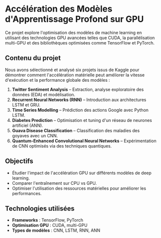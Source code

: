 



# Accélération des Modèles d'Apprentissage Profond sur GPU  

Ce projet explore l'optimisation des modèles de machine learning en utilisant des technologies GPU avancées telles que CUDA, la parallélisation multi-GPU et des bibliothèques optimisées comme TensorFlow et PyTorch.  

## Contenu du projet  
Nous avons sélectionné et analysé six projets issus de Kaggle pour démontrer comment l'accélération matérielle peut améliorer la vitesse d'exécution et la performance globale des modèles :  

1. **Twitter Sentiment Analysis** – Extraction, analyse exploratoire des données (EDA) et modélisation.  
2. **Recurrent Neural Networks (RNN)** – Introduction aux architectures LSTM et GRU.  
3. **Time Series Modelling** – Prédiction des actions Google avec Python LSTM.  
4. **Diabetes Prediction** – Optimisation et tuning d'un réseau de neurones artificiel (ANN).  
5. **Guava Disease Classification** – Classification des maladies des goyaves avec un CNN.  
6. **Quantum-Enhanced Convolutional Neural Networks** – Expérimentation de CNN optimisés via des techniques quantiques.  

## Objectifs  
- Étudier l'impact de l'accélération GPU sur différents modèles de deep learning.  
- Comparer l'entraînement sur CPU vs GPU.  
- Optimiser l'utilisation des ressources matérielles pour améliorer les performances.  

## Technologies utilisées  
- **Frameworks** : TensorFlow, PyTorch  
- **Optimisation GPU** : CUDA, multi-GPU  
- **Types de modèles** : CNN, LSTM, RNN, ANN  

